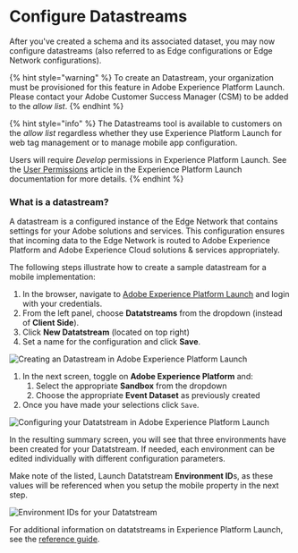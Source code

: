 # Configure Datastreams

After you've created a schema and its associated dataset, you may now configure datastreams \(also referred to as Edge configurations or Edge Network configurations\).

{% hint style="warning" %}
To create an Datastream, your organization must be provisioned for this feature in Adobe Experience Platform Launch. Please contact your Adobe Customer Success Manager \(CSM\) to be added to the _allow list_.
{% endhint %}

{% hint style="info" %}
The Datastreams tool is available to customers on the _allow list_ regardless whether they use Experience Platform Launch for web tag management or to manage mobile app configuration.

Users will require _Develop_ permissions in Experience Platform Launch. See the [User Permissions](https://docs.adobe.com/content/help/en/launch/using/reference/admin/user-permissions.html) article in the Experience Platform Launch documentation for more details.
{% endhint %}

### What is a datastream?

A datastream is a configured instance of the Edge Network that contains settings for your Adobe solutions and services. This configuration ensures that incoming data to the Edge Network is routed to Adobe Experience Platform and Adobe Experience Cloud solutions & services appropriately.

The following steps illustrate how to create a sample datastream for a mobile implementation:

1. In the browser, navigate to [Adobe Experience Platform Launch](https://experience.adobe.com/launch) and login with your credentials.
2. From the left panel, choose **Datatstreams** from the dropdown \(instead of **Client Side**\).
3. Click **New Datatstream** \(located on top right\)
4. Set a name for the configuration and click **Save**.

![Creating an Datastream in Adobe Experience Platform Launch](../.gitbook/assets/screen-shot-2021-02-02-at-12.42.57-pm%20%281%29.png)

1. In the next screen, toggle on **Adobe Experience Platform** and:
   1. Select the appropriate **Sandbox** from the dropdown
   2. Choose the appropriate **Event Dataset** as previously created
2. Once you have made your selections click `Save`.

![Configuring your Datatstream in Adobe Experience Platform Launch](../.gitbook/assets/screen-shot-2021-02-02-at-12.44.31-pm.png)

In the resulting summary screen, you will see that three environments have been created for your Datatstream. If needed, each environment can be edited individually with different configuration parameters.

Make note of the listed, Launch Datatstream **Environment ID**s, as these values will be referenced when you setup the mobile property in the next step.

![Environment IDs for your Datatstream](../.gitbook/assets/screen-shot-2021-02-02-at-12.45.55-pm.png)

For additional information on datatstreams in Experience Platform Launch, see the [reference guide](https://experienceleague.adobe.com/docs/experience-platform/edge/fundamentals/edge-configuration.html).

